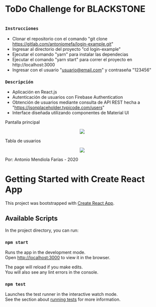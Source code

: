 <h1>ToDo Challenge for BLACKSTONE<h1>

### `Instrucciones`

- Clonar el repositorio con el comando "git clone https://gitlab.com/antoniomefa/login-example.git"
- Ingresar al directorio del proyecto "cd login-example"
- Ejecutar el comando "yarn" para instalar las dependecias
- Ejecutar el comando "yarn start" para correr el proyecto en http://localhost:3000
- Ingresar con el usuario "usuario@email.com" y contraseña "123456"

### `Descripción`

- Aplicación en React.js
- Autenticación de usuarios con Firebase Authentication
- Obtención de usuarios mediante consulta de API REST hecha a "https://jsonplaceholder.typicode.com/users"
- Interface diseñada utilizando componentes de Material UI

Pantalla principal

<p align="center"><img src="public/assets/img/login.png"/></p>

Tabla de usuarios

<p align="center"><img src="public/assets/img/tabla.png"/></p>

Por: Antonio Mendiola Farías - 2020

# Getting Started with Create React App

This project was bootstrapped with [Create React App](https://github.com/facebook/create-react-app).

## Available Scripts

In the project directory, you can run:

### `npm start`

Runs the app in the development mode.\
Open [http://localhost:3000](http://localhost:3000) to view it in the browser.

The page will reload if you make edits.\
You will also see any lint errors in the console.

### `npm test`

Launches the test runner in the interactive watch mode.\
See the section about [running tests](https://facebook.github.io/create-react-app/docs/running-tests) for more information.
